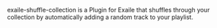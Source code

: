 exaile-shuffle-collection is a Plugin for Exaile that shuffles through your collection by automatically adding a random track to your playlist.
